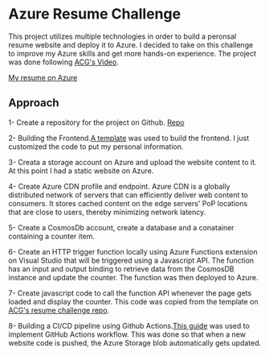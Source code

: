 # Azure Resume Challenge
This project utilizes multiple technologies in order to build a peronsal resume website and deploy it to Azure. I decided to take on this challenge to improve my Azure skills and get more hands-on experience. The project was done following [ACG's Video](https://www.youtube.com/watch?v=ieYrBWmkfno "ACG's video").

[My resume on Azure](https://azureresume14.azureedge.net)

## Approach

1- Create a repository for the project on Github. [Repo](https://github.com/Abdo15P/azure-resume)

2- Building the Frontend.[A template](https://www.themezy.com/free-website-templates/151-ceevee-free-responsive-website-template) was used to build the frontend. I just customized the code to put my personal information.
  
3- Creata a storage account on Azure and upload the website content to it. At this point I had a static website on Azure.

4- Create Azure CDN profile and endpoint. Azure CDN is a globally distributed network of servers that can efficiently deliver web content to consumers. It stores cached content on the edge servers' PoP locations that are close to users, thereby minimizing network latency.

5- Create a CosmosDb account, create a database and a conatainer containing a counter item.

6- Create an HTTP trigger function locally using Azure Functions extension on Visual Studio that will be triggered using a Javascript API. The function has an input and output binding to retrieve data from the CosmosDB instance and update the counter. The function was then deployed to Azure.

7- Create javascript code to call the function API whenever the page gets loaded and display the counter. This code was copied from the template on [ACG's resume challenge repo](https://github.com/madebygps/cgc-azure-resume).

8- Building a CI/CD pipeline using Github Actions.[This guide](https://docs.microsoft.com/en-us/azure/storage/blobs/storage-blobs-static-site-github-actions) was used to implement GitHub Actions workflow. This was done so that when a new website code is pushed, the Azure Storage blob automatically gets updated.
